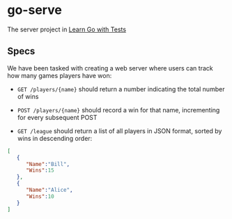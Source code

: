 # go-serve
The server project in [Learn Go with Tests](https://quii.gitbook.io/learn-go-with-tests)

## Specs

We have been tasked with creating a web server where users can track how many games players have won:

- `GET /players/{name}` should return a number indicating the total number of wins

- `POST /players/{name}` should record a win for that name, incrementing for every subsequent POST

- `GET /league` should return a list of all players in JSON format, sorted by wins in descending order:
```json
[
   {
      "Name":"Bill",
      "Wins":15
   },
   {
      "Name":"Alice",
      "Wins":10
   }
]
```
